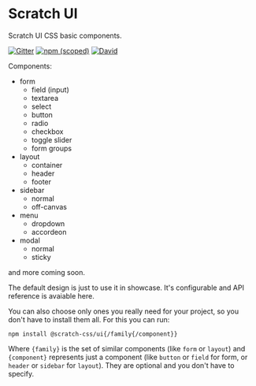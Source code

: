 # Scratch UI
Scratch UI CSS basic components. 

[![Gitter](https://img.shields.io/gitter/room/nwjs/nw.js.svg)](https://gitter.im/scratch-css/)
[![npm (scoped)](https://img.shields.io/npm/v/@nikoloza/scratch-ui.svg)](https://www.npmjs.com/package/@nikoloza/scratch-ui)
[![David](https://img.shields.io/david/scratch-css/ui.svg)](https://www.npmjs.com/package/@nikoloza/scratch-ui)

Components:
- form
  - field (input)
  - textarea
  - select
  - button
  - radio
  - checkbox
  - toggle slider
  - form groups
- layout 
  - container
  - header
  - footer
- sidebar
  - normal
  - off-canvas
- menu
  - dropdown
  - accordeon 
- modal
  - normal
  - sticky
  
and more coming soon.
    
The default design is just to use it in showcase. It's configurable and API reference is avaiable here.

You can also choose only ones you really need for your project, so you don't have to install them all. For this you can run:

    npm install @scratch-css/ui{/family{/component}}
    
Where `{family}` is the set of similar components (like `form` or `layout`) and `{component}` represents just a component (like `button` or `field` for form, or `header` or `sidebar` for `layout`). They are optional and you don't have to specify.
